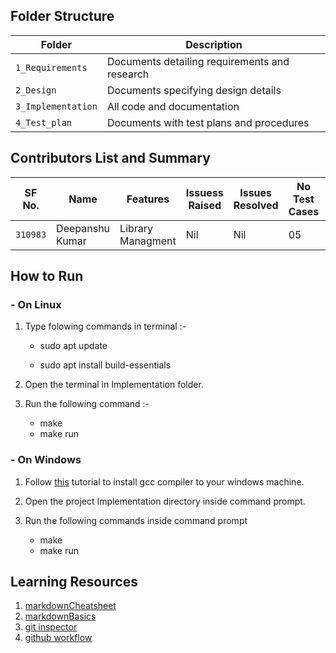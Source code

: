 ## Folder Structure
Folder             | Description
-------------------| -----------------------------------------
`1_Requirements`   | Documents detailing requirements and research
`2_Design`         | Documents specifying design details
`3_Implementation` | All code and documentation
`4_Test_plan`      | Documents with test plans and procedures


## Contributors List and Summary

| SF No.   | Name        | Features                 | Issuess Raised | Issues Resolved | No Test Cases | Test Case Pass |
| -------- | ----------- | ------------------------ | -------------- | --------------- | ------------- | -------------- |
| `310983` | Deepanshu Kumar | Library Managment | Nil            | Nil             | 05            | 05             |

## How to Run

### - On Linux

1. Type folowing commands in terminal :-

   - sudo apt update

   - sudo apt install build-essentials

2. Open the terminal in Implementation folder.
3. Run the following command :-

   - make
   - make run

### - On Windows

1. Follow [this](https://code.visualstudio.com/docs/languages/cpp) tutorial to install gcc compiler to your windows machine.

2. Open the project Implementation directory inside command prompt.
3. Run the following commands inside command prompt
   - make 
   - make run

## Learning Resources

1. [markdownCheatsheet](https://github.com/adam-p/markdown-here/wiki/Markdown-Cheatsheet)
2. [markdownBasics](https://guides.github.com/features/mastering-markdown/)
3. [git inspector](https://github.com/ejwa/gitinspector.git)
4. [github workflow](https://docs.github.com/en/actions/managing-workflow-runs/manually-running-a-workflow)

